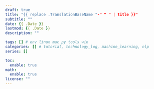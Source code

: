 ```yaml
---
draft: true
title: "{{ replace .TranslationBaseName "-" " " | title }}"
subtitle: ""
date: {{ .Date }}
lastmod: {{ .Date }}
description: ""

tags: [] # env linux mac py tools win
categories: [] # tutorial, technology_log, machine_learning, nlp
series: []

toc:
  enable: true
math:
  enable: true
license: ""
---
```


